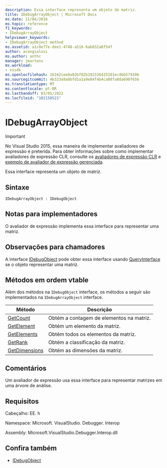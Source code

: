 ```yaml
---
description: Essa interface representa um objeto de matriz.
title: IDebugArrayObject | Microsoft Docs
ms.date: 11/04/2016
ms.topic: reference
f1_keywords:
- IDebugArrayObject
helpviewer_keywords:
- IDebugArrayObject method
ms.assetid: a1c8e77e-dee1-4748-a516-6ab032a8f54f
author: acangialosi
ms.author: anthc
manager: jmartens
ms.workload:
- vssdk
ms.openlocfilehash: 16162cee8a02bf02b192336425101ec4bb579106
ms.sourcegitcommit: 4b323a8a8bfd1a1a9e84f4b4ca88fa8da690f656
ms.translationtype: MT
ms.contentlocale: pt-BR
ms.lasthandoff: 03/05/2021
ms.locfileid: "102158521"
---
```

# <a name="idebugarrayobject"></a>IDebugArrayObject
> [!IMPORTANT]
> No Visual Studio 2015, essa maneira de implementar avaliadores de expressão é preterida. Para obter informações sobre como implementar avaliadores de expressão CLR, consulte os [avaliadores de expressão CLR](https://github.com/Microsoft/ConcordExtensibilitySamples/wiki/CLR-Expression-Evaluators) e [exemplo de avaliador de expressão gerenciada](https://github.com/Microsoft/ConcordExtensibilitySamples/wiki/Managed-Expression-Evaluator-Sample).

 Essa interface representa um objeto de matriz.

## <a name="syntax"></a>Sintaxe

```
IDebugArrayObject : IDebugObject
```

## <a name="notes-for-implementers"></a>Notas para implementadores
 O avaliador de expressão implementa essa interface para representar uma matriz.

## <a name="notes-for-callers"></a>Observações para chamadores
 A interface [IDebugObject](../../../extensibility/debugger/reference/idebugobject.md) pode obter essa interface usando [QueryInterface](/cpp/atl/queryinterface) se o objeto representar uma matriz.

## <a name="methods-in-vtable-order"></a>Métodos em ordem vtable
 Além dos métodos na `IDebugObject` interface, os métodos a seguir são implementados na `IDebugArrayObject` interface.

|Método|Descrição|
|------------|-----------------|
|[GetCount](../../../extensibility/debugger/reference/idebugarrayobject-getcount.md)|Obtém a contagem de elementos na matriz.|
|[GetElement](../../../extensibility/debugger/reference/idebugarrayobject-getelement.md)|Obtém um elemento da matriz.|
|[GetElements](../../../extensibility/debugger/reference/idebugarrayobject-getelements.md)|Obtém todos os elementos da matriz.|
|[GetRank](../../../extensibility/debugger/reference/idebugarrayobject-getrank.md)|Obtém a classificação da matriz.|
|[GetDimensions](../../../extensibility/debugger/reference/idebugarrayobject-getdimensions.md)|Obtém as dimensões da matriz.|

## <a name="remarks"></a>Comentários
 Um avaliador de expressão usa essa interface para representar matrizes em uma árvore de análise.

## <a name="requirements"></a>Requisitos
 Cabeçalho: EE. h

 Namespace: Microsoft. VisualStudio. Debugger. Interop

 Assembly: Microsoft.VisualStudio.Debugger.Interop.dll

## <a name="see-also"></a>Confira também
- [IDebugObject](../../../extensibility/debugger/reference/idebugobject.md)
